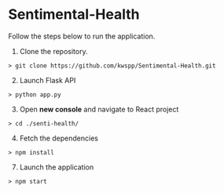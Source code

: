 # Sentimental-Health

Follow the steps below to run the application.

1. Clone the repository.
```console
> git clone https://github.com/kwspp/Sentimental-Health.git
```
2. Launch Flask API
```console
> python app.py
```
3. Open **new console** and navigate to React project
```console
> cd ./senti-health/
```
4. Fetch the dependencies
```console
> npm install
```
7. Launch the application
```console
> npm start
```
